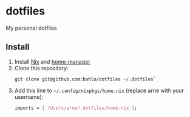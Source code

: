 # dotfiles

My personal dotfiles

## Install

1. Install [Nix](https://nixos.org/download.html) and [home-manager](https://github.com/nix-community/home-manager)
2. Clone this repository: 
   ```shell
   git clone git@github.com:bahlo/dotfiles ~/.dotfiles`
   ```
3. Add this line to `~/.config/nixpkgs/home.nix` (replace arne with your username):
   ```nix
   imports = [ /Users/arne/.dotfiles/home.nix ];
   ```

